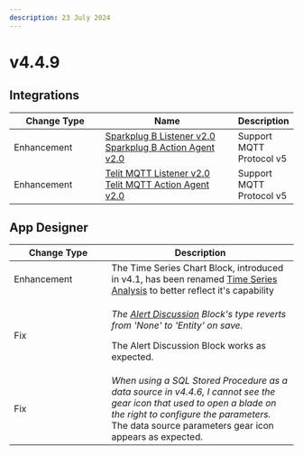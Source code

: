 ```yaml
---
description: 23 July 2024
---
```


# v4.4.9

## Integrations

<table><thead><tr><th width="155">Change Type</th><th width="250">Name</th><th>Description</th></tr></thead><tbody><tr><td>Enhancement</td><td><a href="https://xmpro.gitbook.io/sparkplug-b/">Sparkplug B Listener v2.0<br>Sparkplug B Action Agent v2.0</a></td><td>Support MQTT Protocol v5</td></tr><tr><td>Enhancement</td><td><a href="https://xmpro.gitbook.io/telit-mqtt/">Telit MQTT Listener v2.0<br>Telit MQTT Action Agent v2.0</a></td><td>Support MQTT Protocol v5</td></tr></tbody></table>

## App Designer

<table><thead><tr><th width="157">Change Type</th><th>Description</th></tr></thead><tbody><tr><td>Enhancement</td><td>The Time Series Chart Block, introduced in v4.1, has been renamed <a href="../blocks-toolbox/visualizations/time-series-analysis.md">Time Series Analysis</a> to better reflect it's capability</td></tr><tr><td>Fix</td><td><p><em>The</em> <a href="../blocks-toolbox/recommendations/recommendation-alert-discussion.md"><em>Alert Discussion</em></a> <em>Block's type reverts from 'None' to 'Entity' on save.</em></p><p>The Alert Discussion Block works as expected.</p></td></tr><tr><td>Fix</td><td><em>When using a SQL Stored Procedure as a data source in v4.4.6, I cannot see the gear icon that used to open a blade on the right to configure the parameters.</em><br>The data source parameters gear icon appears as expected.</td></tr></tbody></table>

